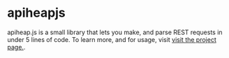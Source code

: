 # apiheapjs
apiheap.js is a small library that lets you make, and parse REST requests in under 5 lines of code. 
To learn more, and for usage, visit [visit the project page.](http://tash-had.github.io/apiheapjs/). 


